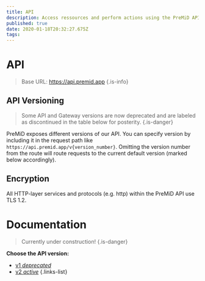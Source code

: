 ```yaml
---
title: API
description: Access ressources and perform actions using the PreMiD API
published: true
date: 2020-01-18T20:32:27.675Z
tags: 
---
```


# API

> Base URL:
https://api.premid.app
{.is-info}

## API Versioning
> Some API and Gateway versions are now deprecated and are labeled as discontinued in the table below for posterity.
{.is-danger}

PreMiD exposes different versions of our API. You can specify version by including it in the request path like ``https://api.premid.app/v{version_number}``. Omitting the version number from the route will route requests to the current default version (marked below accordingly).

## Encryption

All HTTP-layer services and protocols (e.g. http) within the PreMiD API use TLS 1.2.

# Documentation
> Currently under construction!
{.is-danger}

**Choose the API version:**
- [v1 *deprecated*](/dev/api/v1)
- [v2 *active*](/dev/api/v2)
{.links-list}